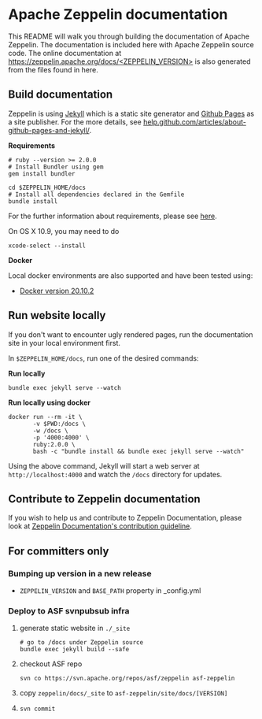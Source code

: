 # Apache Zeppelin documentation

This README will walk you through building the documentation of Apache Zeppelin. The documentation is included here with Apache Zeppelin source code. The online documentation at [https://zeppelin.apache.org/docs/<ZEPPELIN_VERSION>](https://zeppelin.apache.org/docs/latest/) is also generated from the files found in here.

## Build documentation
Zeppelin is using [Jekyll](https://jekyllrb.com/) which is a static site generator and [Github Pages](https://pages.github.com/) as a site publisher. For the more details, see [help.github.com/articles/about-github-pages-and-jekyll/](https://help.github.com/articles/about-github-pages-and-jekyll/).

**Requirements**

```
# ruby --version >= 2.0.0
# Install Bundler using gem
gem install bundler

cd $ZEPPELIN_HOME/docs
# Install all dependencies declared in the Gemfile
bundle install
```

For the further information about requirements, please see [here](https://help.github.com/articles/setting-up-your-github-pages-site-locally-with-jekyll/#requirements).

On OS X 10.9, you may need to do

```
xcode-select --install
```

**Docker** 

Local docker environments are also supported and have been tested using: 
* [Docker version 20.10.2](https://docs.docker.com/get-docker/)   

## Run website locally
If you don't want to encounter ugly rendered pages, run the documentation site in your local environment first.

In `$ZEPPELIN_HOME/docs`, run one of the desired commands:

**Run locally**
```
bundle exec jekyll serve --watch
```

**Run locally using docker**
```
docker run --rm -it \
       -v $PWD:/docs \
       -w /docs \
       -p '4000:4000' \
       ruby:2.0.0 \
       bash -c "bundle install && bundle exec jekyll serve --watch"
```

Using the above command, Jekyll will start a web server at `http://localhost:4000` and watch the `/docs` directory for updates.



## Contribute to Zeppelin documentation
If you wish to help us and contribute to Zeppelin Documentation, please look at [Zeppelin Documentation's contribution guideline](https://zeppelin.apache.org/contribution/contributions.html).


## For committers only
### Bumping up version in a new release

   * `ZEPPELIN_VERSION` and `BASE_PATH` property in _config.yml

### Deploy to ASF svnpubsub infra
 1. generate static website in `./_site`

    ```
    # go to /docs under Zeppelin source
    bundle exec jekyll build --safe
    ```

 2. checkout ASF repo

    ```
    svn co https://svn.apache.org/repos/asf/zeppelin asf-zeppelin
    ```

 3. copy `zeppelin/docs/_site` to `asf-zeppelin/site/docs/[VERSION]`
 4. `svn commit`
